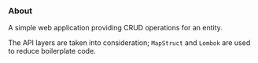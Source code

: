 ### About

A simple web application providing CRUD operations for an entity.

The API layers are taken into consideration; `MapStruct` and `Lombok` are used to reduce boilerplate code.